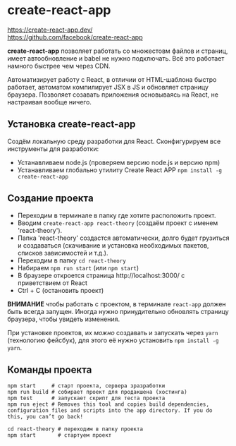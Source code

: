 # create-react-app
https://create-react-app.dev/<br />
https://github.com/facebook/create-react-app

**create-react-app** позволяет работать со множестовм файлов и страниц, имеет автообновление и babel не нужно подключать. Всё это работает намного быстрее чем через CDN.

Автоматизирует работу с React, в отличии от HTML-шаблона быстро работает, автоматом компилирует JSX в JS и обновляет страницу браузера. Позволяет созавать приложения основываясь на React, не настраивая вообще ничего.

## Установка create-react-app
Создём локальную среду разработки для React. Сконфигурируем все инструменты для разработки:
* Устанавливаем node.js (проверяем версию node.js и версию npm)
* Устанавливаем глобально утилиту Create React APP `npm install -g create-react-app`

## Создание проекта
* Переходим в терминале в папку где хотите расположить проект.
* Вводим `create-react-app react-theory` (создаём проект с именем 'react-theory').
* Папка 'react-theory' создастся автоматически, долго будет грузиться и создаваться (скачивание и установка необходимых пакетов, списков зависимостей и т.д.).
* Переходим в папку `cd react-theory`
* Набираем `npm run start` (или `npm start`)
* В браузере откроется страница http://localhost:3000/ с приветствием от React
* Ctrl + C (остановить проект)

**ВНИМАНИЕ** чтобы работать с проектом, в терминале `react-app` должен быть всегда запущен.
Иногда нужно принудительно обновлять страницу браузера, чтобы увидеть изменения.

При установке проектов, их *можно* создавать и запускать через `yarn` (технологию фейсбук), для этого её нужно установить `npm install -g yarn`.


## Команды проекта
    npm start     # старт проекта, сервера зразработки
    npm run build # собирает проект для продакшена (хостинга)
    npm test      # запускает скрипт для теста проекта
    npm run eject # Removes this tool and copies build dependencies, configuration files and scripts into the app directory. If you do this, you can’t go back!
    
    cd react-theory # переходим в папку проекта
    npm start       # стартуем проект
